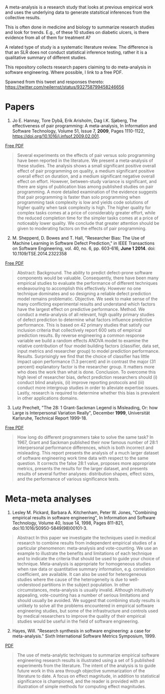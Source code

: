 A meta-analysis is a research study that looks at previous empirical work and uses the underlying data to generate statsitical inferences from the collective results.

This is often done in medicine and biology to summarize research studies and look for trends. E.g., of these 10 studies on diabetic ulcers, is there evidence from all of them for treatment A?

A related type of study is a systematic literature review. The difference is that an SLR does not conduct statistical inference testing, rather it is a qualitative summary of different studies.

This repository collects research papers claiming to do meta-analysis in software engineering. Where possible, I link to a free PDF. 

Spawned from this tweet and responses thereto: https://twitter.com/neilernst/status/932758799458246656

# Papers
1. Jo E. Hannay, Tore Dybå, Erik Arisholm, Dag I.K. Sjøberg, The effectiveness of pair programming: A meta-analysis, In Information and Software Technology, Volume 51, Issue 7,  **2009**, Pages 1110-1122, https://doi.org/10.1016/j.infsof.2009.02.001. 

[Free PDF](http://ai2-s2-pdfs.s3.amazonaws.com/f6b9/0bdffbf1b00bdc3e24b8cd679df1009c5bec.pdf)

> Several experiments on the effects of pair versus solo programming have been reported in the literature. We present a meta-analysis of these studies. The analysis shows a small significant positive overall effect of pair programming on quality, a medium significant positive overall effect on duration, and a medium significant negative overall effect on effort. However, between-study variance is significant, and there are signs of publication bias among published studies on pair programming. A more detailed examination of the evidence suggests that pair programming is faster than solo programming when programming task complexity is low and yields code solutions of higher quality when task complexity is high. The higher quality for complex tasks comes at a price of considerably greater effort, while the reduced completion time for the simpler tasks comes at a price of noticeably lower quality. We conclude that greater attention should be given to moderating factors on the effects of pair programming.

2. M. Shepperd, D. Bowes and T. Hall, "Researcher Bias: The Use of Machine Learning in Software Defect Prediction," in IEEE Transactions on Software Engineering, vol. 40, no. 6, pp. 603-616, **June 1 2014**. doi: 10.1109/TSE.2014.2322358

[Free PDF](http://bura.brunel.ac.uk/bitstream/2438/8784/2/Fulltext.pdf)

> Abstract: Background. The ability to predict defect-prone software components would be valuable. Consequently, there have been many empirical studies to evaluate the performance of different techniques endeavouring to accomplish this effectively. However no one technique dominates and so designing a reliable defect prediction model remains problematic. Objective. We seek to make sense of the many conflicting experimental results and understand which factors have the largest effect on predictive performance. Method. We conduct a meta-analysis of all relevant, high quality primary studies of defect prediction to determine what factors influence predictive performance. This is based on 42 primary studies that satisfy our inclusion criteria that collectively report 600 sets of empirical prediction results. By reverse engineering a common response variable we build a random effects ANOVA model to examine the relative contribution of four model building factors (classifier, data set, input metrics and researcher group) to model prediction performance. Results. Surprisingly we find that the choice of classifier has little impact upon performance (1.3 percent) and in contrast the major (31 percent) explanatory factor is the researcher group. It matters more who does the work than what is done. Conclusion. To overcome this high level of researcher bias, defect prediction researchers should (i) conduct blind analysis, (ii) improve reporting protocols and (iii) conduct more intergroup studies in order to alleviate expertise issues. Lastly, research is required to determine whether this bias is prevalent in other applications domains.

3. Lutz Prechelt, "The 28: 1 Grant-Sackman Legend is Misleading, Or: how Large is Interpersonal Variation Really", December **1999**, Universität Karlsruhe, Technical Report 1999-18. 

[Free PDF](http://page.mi.fu-berlin.de/prechelt/Biblio/varianceTR.pdf)

> How long do different programmers take to solve the same task? In 1967, Grant and Sackman published their now famous number of 28:1 interpersonal performance differences, which is both incorrect and misleading.
This report presents the analysis of a much larger dataset of software engineering work time data with respect to the same question. It corrects the false 28:1 value, proposes more appropriate metrics, presents the results for the larger dataset, and presents results of several further analyses: distribution shapes, effect sizes, and the performance of various significance tests.

# Meta-meta analyses

1. Lesley M. Pickard, Barbara A. Kitchenham, Peter W. Jones, "Combining empirical results in software engineering", In Information and Software Technology, Volume 40, Issue 14, 1998, Pages 811-821, doi:10.1016/S0950-5849(98)00101-3.

> Abstract
In this paper we investigate the techniques used in medical research to combine results from independent empirical studies of a particular phenomenon: meta-analysis and vote-counting. We use an example to illustrate the benefits and limitations of each technique and to indicate the criteria that should be used to guide your choice of technique. Meta-analysis is appropriate for homogeneous studies when raw data or quantitative summary information, e.g. correlation coefficient, are available. It can also be used for heterogeneous studies where the cause of the heterogeneity is due to well-understood partitions in the subject population. In other circumstances, meta-analysis is usually invalid. Although intuitively appealing, vote-counting has a number of serious limitations and should usually be avoided. We suggest that combining study results is unlikely to solve all the problems encountered in empirical software engineering studies, but some of the infrastructure and controls used by medical researchers to improve the quality of their empirical studies would be useful in the field of software engineering.

2. Hayes, Will. "Research synthesis in software engineering: a case for meta-analysis." Sixth International Software Metrics Symposium, 1999.

[PDF](https://pdfs.semanticscholar.org/9599/aa996302c3ece477edc4122f0dee5e78f0ca.pdf)

> The use of meta-analytic techniques to summarize empirical software engineering research results is illustrated using a set of 5 published experiments from the literature. The intent of the analysis is to guide future work in this area through objective summarization of the literature to date. A focus on effect magnitude, in addition to statistical significance is championed, and the reader is provided with an illustration of simple methods for computing effect magnitudes.
